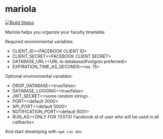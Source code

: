 # mariola
[![Build Status](https://travis-ci.com/vonsowic/mariola.svg?token=z5xW5WFyuttX4MbcwYmp&branch=master)](https://travis-ci.com/vonsowic/mariola?token=z5xW5WFyuttX4MbcwYmp&branch=master)

Mariola helps you organize your faculty timetable

Required environmental variables:
* CLIENT_ID=\<FACEBOOK CLIENT ID>
* CLIENT_SECRET=\<FACEBOOK CLIENT SECRET>
* DATABASE_URL=\<URL to database(Postgres preferred)>
* EXPIRATION_TIME_AS_SECONDS=\<ex. 15>

Optional environmental variables:
* DROP_DATABASE=<true/false>
* DATABASE_LOGGING=<true/false>
* JWT_SECRET=\<some random string>
* PORT=<default 3000>
* API_PORT=<default 5000>
* NOTIFICATION_PORT=<default 5001>
* RUN_AS=\<ONLY FOR TESTS! Facebook id of user who will be used in all callbacks>

And start developing with `npm run dev `
